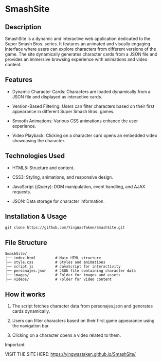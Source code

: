 # SmashSite

## Description

SmashSite is a dynamic and interactive web application dedicated to the Super Smash Bros. series. It features an animated and visually engaging interface where users can explore characters from different versions of the game. The site dynamically generates character cards from a JSON file and provides an immersive browsing experience with animations and video content.

## Features

* Dynamic Character Cards: Characters are loaded dynamically from a JSON file and displayed as interactive cards.

* Version-Based Filtering: Users can filter characters based on their first appearance in different Super Smash Bros. games.

* Smooth Animations: Various CSS animations enhance the user experience.

* Video Playback: Clicking on a character card opens an embedded video showcasing the character.

## Technologies Used

* HTML5: Structure and content.

* CSS3: Styling, animations, and responsive design.

* JavaScript (jQuery): DOM manipulation, event handling, and AJAX requests.

* JSON: Data storage for character information.

## Installation & Usage

```
git clone https://github.com/YingWasTaken/SmashSite.git
```

## File Structure
```
SmashSite/
│── index.html         # Main HTML structure
│── style.css          # Styles and animations
│── script.js          # JavaScript for interactivity
│── personajes.json    # JSON file containing character data
│── images/            # Folder for images and assets
│── videos/            # Folder for video content
```

## How it works

1. The script fetches character data from personajes.json and generates cards dynamically.

2. Users can filter characters based on their first game appearance using the navigation bar.

3. Clicking on a character opens a video related to them.

> [!IMPORTANT]
> VISIT THE SITE HERE: https://yingwastaken.github.io/SmashSite/

